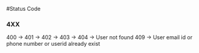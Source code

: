 #Status Code 

### 4XX
400 -> 
401 ->
402 ->
403 ->
404 -> User not found
409 -> User email id or phone number or userid already exist
